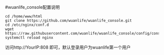 #wuanlife_console配置说明

    cd /home/www/html
    git clone https://github.com/wuanlife/wuanlife_console.git
    cd /etc/nginx/conf.d
    wget https://raw.githubusercontent.com/wuanlife/wuanlife_console/config/console.conf
    systemctl reload nginx

访问http://YourIP:808 即可，默认登录用户为wuanlife第一个用户

